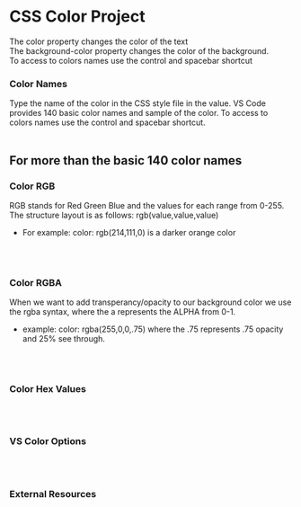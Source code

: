 # CSS Color Project
The color property changes the color of the text <br/>
The background-color property changes the color of the background. <br/>
To access to colors names use the control and spacebar shortcut
<br/>

### Color Names
Type the name of the color in the CSS style file in the value. VS Code provides 140 basic color names and sample of the color. To access to colors names use the control and spacebar shortcut.
<br/>
<br/>

## For more than the basic 140 color names

### Color RGB
RGB stands for Red Green Blue and the values for each range from 0-255. The structure layout is as follows: rgb(value,value,value)
<br/>

* For example: color: rgb(214,111,0) is a darker orange color
<br/>
<br/>

### Color RGBA
When we want to add transperancy/opacity to our background color we use the rgba syntax, where the a represents the ALPHA from 0-1.
<br/>

* example: color: rgba(255,0,0,.75) where the .75 represents .75 opacity and 25% see through. 

<br/>
<br/>

### Color Hex Values

<br/>
<br/>

### VS Color Options

<br/>
<br/>

### External Resources
